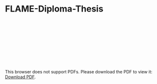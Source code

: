 # FLAME-Diploma-Thesis

<object data="FLAME_Diploma_Thesis.pdf" type="application/pdf" width="700px" height="700px">
    <embed src="FLAME_Diploma_Thesis.pdf">
        <p>This browser does not support PDFs. Please download the PDF to view it: <a href="http://yoursite.com/the.pdf">Download PDF</a>.</p>
    </embed>
</object>
